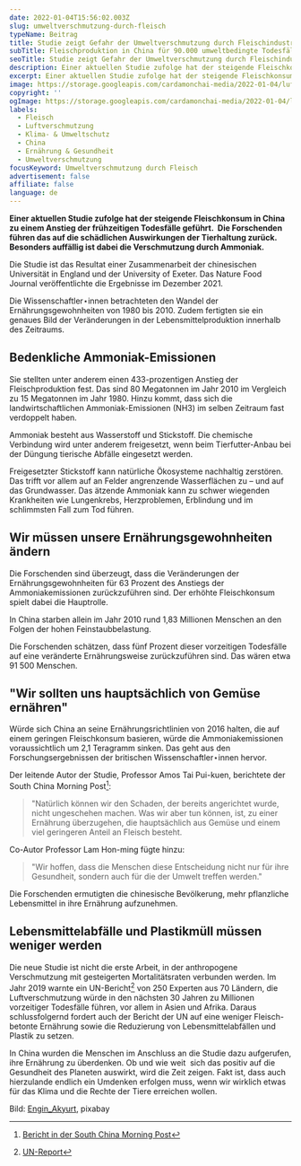 ```yaml
---
date: 2022-01-04T15:56:02.003Z
slug: umweltverschmutzung-durch-fleisch
typeName: Beitrag
title: Studie zeigt Gefahr der Umweltverschmutzung durch Fleischindustrie
subTitle: Fleischproduktion in China für 90.000 umweltbedingte Todesfälle verantwortlich
seoTitle: Studie zeigt Gefahr der Umweltverschmutzung durch Fleischindustrie
description: Einer aktuellen Studie zufolge hat der steigende Fleischkonsum in China zu einem Anstieg der frühzeitigen Todesfälle geführt.  Die Forschenden führen das auf die schädlichen Auswirkungen der Tierhaltung zurück.
excerpt: Einer aktuellen Studie zufolge hat der steigende Fleischkonsum in China zu einem Anstieg der frühzeitigen Todesfälle geführt.  Die Forschenden führen das auf die schädlichen Auswirkungen der Tierhaltung zurück. Besonders auffällig ist dabei die Verschmutzung durch Ammoniak.
image: https://storage.googleapis.com/cardamonchai-media/2022-01-04/luftverschmutzung-jpg-imagine-181818_2c2a29_1024_768/640.webp
copyright: ''
ogImage: https://storage.googleapis.com/cardamonchai-media/2022-01-04/luftverschmutzung-fb-png-imagine-181818_282726_1200_628/640.webp
labels:
  - Fleisch
  - Luftverschmutzung
  - Klima- & Umweltschutz
  - China
  - Ernährung & Gesundheit
  - Umweltverschmutzung
focusKeyword: Umweltverschmutzung durch Fleisch
advertisement: false
affiliate: false
language: de
---
```


**Einer aktuellen Studie zufolge hat der steigende Fleischkonsum in China zu einem Anstieg der frühzeitigen Todesfälle geführt.  Die Forschenden führen das auf die schädlichen Auswirkungen der Tierhaltung zurück. Besonders auffällig ist dabei die Verschmutzung durch Ammoniak.**

Die Studie ist das Resultat einer Zusammenarbeit der chinesischen Universität in England und der University of Exeter. Das Nature Food Journal veröffentlichte die Ergebnisse im Dezember 2021.

Die Wissenschaftler⋆innen betrachteten den Wandel der Ernährungsgewohnheiten von 1980 bis 2010. Zudem fertigten sie ein genaues Bild der Veränderungen in der Lebensmittelproduktion innerhalb des Zeitraums.

## Bedenkliche Ammoniak-Emissionen

Sie stellten unter anderem einen 433-prozentigen Anstieg der Fleischproduktion fest. Das sind 80 Megatonnen im Jahr 2010 im Vergleich zu 15 Megatonnen im Jahr 1980. Hinzu kommt, dass sich die landwirtschaftlichen Ammoniak-Emissionen (NH3) im selben Zeitraum fast verdoppelt haben.

Ammoniak besteht aus Wasserstoff und Stickstoff. Die chemische Verbindung wird unter anderem freigesetzt, wenn beim Tierfutter-Anbau bei der Düngung tierische Abfälle eingesetzt werden.

Freigesetzter Stickstoff kann natürliche Ökosysteme nachhaltig zerstören. Das trifft vor allem auf an Felder angrenzende Wasserflächen zu – und auf das Grundwasser. Das ätzende Ammoniak kann zu schwer wiegenden Krankheiten wie Lungenkrebs, Herzproblemen, Erblindung und im schlimmsten Fall zum Tod führen.

## Wir müssen unsere Ernährungsgewohnheiten ändern

Die Forschenden sind überzeugt, dass die Veränderungen der Ernährungsgewohnheiten für 63 Prozent des Anstiegs der Ammoniakemissionen zurückzuführen sind. Der erhöhte Fleischkonsum spielt dabei die Hauptrolle.

In China starben allein im Jahr 2010 rund 1,83 Millionen Menschen an den Folgen der hohen Feinstaubbelastung.

Die Forschenden schätzen, dass fünf Prozent dieser vorzeitigen Todesfälle auf eine veränderte Ernährungsweise zurückzuführen sind. Das wären etwa 91 500 Menschen.

## "Wir sollten uns hauptsächlich von Gemüse ernähren"

Würde sich China an seine Ernährungsrichtlinien von 2016 halten, die auf einem geringen Fleischkonsum basieren, würde die Ammoniakemissionen voraussichtlich um 2,1 Teragramm sinken. Das geht aus den Forschungsergebnissen der britischen Wissenschaftler⋆innen hervor.

Der leitende Autor der Studie, Professor Amos Tai Pui-kuen, berichtete der South China Morning Post[^1]:

> "Natürlich können wir den Schaden, der bereits angerichtet wurde, nicht ungeschehen machen. Was wir aber tun können, ist, zu einer Ernährung überzugehen, die hauptsächlich aus Gemüse und einem viel geringeren Anteil an Fleisch besteht.

Co-Autor Professor Lam Hon-ming fügte hinzu:

> "Wir hoffen, dass die Menschen diese Entscheidung nicht nur für ihre Gesundheit, sondern auch für die der Umwelt treffen werden."

Die Forschenden ermutigten die chinesische Bevölkerung, mehr pflanzliche Lebensmittel in ihre Ernährung aufzunehmen.

## Lebensmittelabfälle und Plastikmüll müssen weniger werden

Die neue Studie ist nicht die erste Arbeit, in der anthropogene Verschmutzung mit gesteigerten Mortalitätsraten verbunden werden. Im Jahr 2019 warnte ein UN-Bericht[^2] von 250 Experten aus 70 Ländern, die Luftverschmutzung würde in den nächsten 30 Jahren zu Millionen vorzeitiger Todesfälle führen, vor allem in Asien und Afrika. Daraus schlussfolgernd fordert auch der Bericht der UN auf eine weniger Fleisch-betonte Ernährung sowie die Reduzierung von Lebensmittelabfällen und Plastik zu setzen.

In China wurden die Menschen im Anschluss an die Studie dazu aufgerufen, ihre Ernährung zu überdenken. Ob und wie weit  sich das positiv auf die Gesundheit des Planeten auswirkt, wird die Zeit zeigen. Fakt ist, dass auch hierzulande endlich ein Umdenken erfolgen muss, wenn wir wirklich etwas für das Klima und die Rechte der Tiere erreichen wollen.

[^1]: [Bericht in der South China Morning Post](https://www.scmp.com/news/hong-kong/health-environment/article/3161318/eating-less-meat-can-help-reduce-75000-premature)
[^2]: [UN-Report](https://www.unep.org/resources/global-environment-outlook-6?_ga=2.134536561.1634057371.1641228843-1321796382.1641228843)

Bild: [Engin_Akyurt](https://pixabay.com/photos/coronavirus-mask-virus-quarantine-4994026/), pixabay
